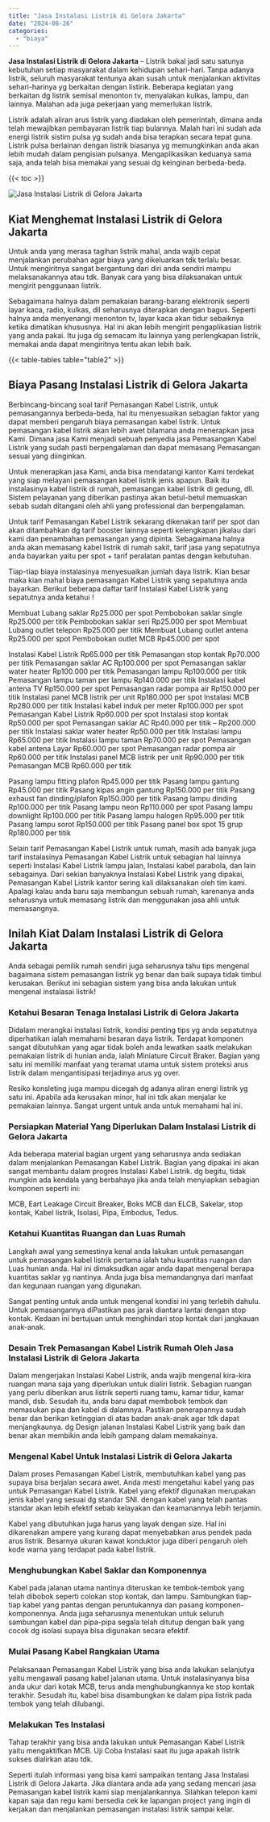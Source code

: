 ```yaml
---
title: "Jasa Instalasi Listrik di Gelora Jakarta"
date: "2024-08-26"
categories: 
  - "biaya"
---
```


**Jasa Instalasi Listrik di Gelora Jakarta** – Listrik bakal jadi satu satunya kebutuhan setiap masyarakat dalam kehidupan sehari-hari. Tanpa adanya listrik, seluruh masyarakat tentunya akan susah untuk menjalankan aktivitas sehari-harinya yg berkaitan dengan listirik. Beberapa kegiatan yang berkaitan dg listrik semisal menonton tv, menyalakan kulkas, lampu, dan lainnya. Malahan ada juga pekerjaan yang memerlukan listrik.

Listrik adalah aliran arus listrik yang diadakan oleh pemerintah, dimana anda telah mewajibkan pembayaran listrik tiap bulannya. Malah hari ini sudah ada energi listrik sistim pulsa yg sudah anda bisa terapkan secara tepat guna. Listrik pulsa berlainan dengan listrik biasanya yg memungkinkan anda akan lebih mudah dalam pengisian pulsanya. Mengaplikasikan keduanya sama saja, anda telah bisa memakai yang sesuai dg keinginan berbeda-beda.

{{< toc >}}

![Jasa Instalasi Listrik di Gelora Jakarta](/images/instalasi-listrik-murah44.png)

## Kiat Menghemat Instalasi Listrik di Gelora Jakarta

Untuk anda yang merasa tagihan listrik mahal, anda wajib cepat menjalankan perubahan agar biaya yang dikeluarkan tdk terlalu besar. Untuk mengiritnya sangat bergantung dari diri anda sendiri mampu melaksanakannya atau tdk. Banyak cara yang bisa dilaksanakan untuk mengirit penggunaan listrik.

Sebagaimana halnya dalam pemakaian barang-barang elektronik seperti layar kaca, radio, kulkas, dll seharusnya diterapkan dengan bagus. Seperti halnya anda menyenangi menonton tv, layar kaca akan tidur sebaiknya ketika dimatikan khususnya. Hal ini akan lebih mengirit pengaplikasian listrik yang anda pakai. Itu juga dg semacam itu lainnya yang perlengkapan listrik, memakai anda dapat mengiritnya tentu akan lebih baik.

{{< table-tables table="table2" >}}

## Biaya Pasang Instalasi Listrik di Gelora Jakarta

Berbincang-bincang soal tarif Pemasangan Kabel Listrik, untuk pemasangannya berbeda-beda, hal itu menyesuaikan sebagian faktor yang dapat memberi pengaruh biaya pemasangan kabel listrik. Untuk pemasangan kabel listrik akan lebih awet bilamana anda menerapkan jasa Kami. Dimana jasa Kami menjadi sebuah penyedia jasa Pemasangan Kabel Listrik yang sudah pasti berpengalaman dan dapat memasang Pemasangan sesuai yang diinginkan.

Untuk menerapkan jasa Kami, anda bisa mendatangi kantor Kami terdekat yang siap melayani pemasangan kabel listrik jenis apapun. Baik itu instalasinya kabel listrik di rumah, pemasangan kabel listrik di gedung, dll. Sistem pelayanan yang diberikan pastinya akan betul-betul memuaskan sebab sudah ditangani oleh ahli yang professional dan berpengalaman.

Untuk tarif Pemasangan Kabel Listrik sekarang dikenakan tarif per spot dan akan ditambahkan dg tarif booster lainnya seperti kelengkapan jikalau dari kami dan penambahan pemasangan yang dipinta. Sebagaimana halnya anda akan memasang kabel listrik di rumah sakit, tarif jasa yang sepatutnya anda bayarkan yaitu per spot + tarif peralatan pantas dengan kebutuhan.

Tiap-tiap biaya instalasinya menyesuaikan jumlah daya listrik. Kian besar maka kian mahal biaya pemasangan Kabel Listrik yang sepatutnya anda bayarkan. Berikut beberapa daftar tarif Instalasi Kabel Listrik yang sepatutnya anda ketahui !

Membuat Lubang saklar Rp25.000 per spot Pembobokan saklar single Rp25.000 per titik Pembobokan saklar seri Rp25.000 per spot Membuat Lubang outlet telepon Rp25.000 per titik Membuat Lubang outlet antena Rp25.000 per spot Pembobokan outlet MCB Rp45.000 per spot

Instalasi Kabel Listrik Rp65.000 per titik Pemasangan stop kontak Rp70.000 per titik Pemasangan saklar AC Rp100.000 per spot Pemasangan saklar water heater Rp100.000 per titik Pemasangan lampu Rp100.000 per titik Pemasangan lampu taman per lampu Rp140.000 per titik Instalasi kabel antena TV Rp150.000 per spot Pemasangan radar pompa air Rp150.000 per titik Instalasi panel MCB listrik per unit Rp180.000 per spot Instalasi MCB Rp280.000 per titik Instalasi kabel induk per meter Rp100.000 per spot Pemasangan Kabel Listrik Rp60.000 per spot Instalasi stop kontak Rp50.000 per spot Pemasangan saklar AC Rp40.000 per titik – Rp200.000 per titik Instalasi saklar water heater Rp50.000 per titik Instalasi lampu Rp65.000 per titik Instalasi lampu taman Rp70.000 per spot Pemasangan kabel antena Layar Rp60.000 per spot Pemasangan radar pompa air Rp60.000 per titik Instalasi panel MCB listrik per unit Rp90.000 per titik Pemasangan MCB Rp60.000 per titik

Pasang lampu fitting plafon Rp45.000 per titik Pasang lampu gantung Rp45.000 per titik Pasang kipas angin gantung Rp150.000 per titik Pasang exhaust fan dinding/plafon Rp150.000 per titik Pasang lampu dinding Rp100.000 per titik Pasang lampu neon Rp110.000 per spot Pasang lampu downlight Rp100.000 per titik Pasang lampu halogen Rp95.000 per titik Pasang lampu sorot Rp150.000 per titik Pasang panel box spot 15 grup Rp180.000 per titik

Selain tarif Pemasangan Kabel Listrik untuk rumah, masih ada banyak juga tarif instalasinya Pemasangan Kabel Listrik untuk sebagian hal lainnya seperti Instalasi Kabel Listrik lampu jalan, Instalasi kabel parabola, dan lain sebagainya. Dari sekian banyaknya Instalasi Kabel Listrik yang dipakai, Pemasangan Kabel Listrik kantor sering kali dilaksanakan oleh tim kami. Apalagi kalau anda baru saja membangun sebuah rumah, karenanya anda seharusnya untuk memasang listrik dan menggunakan jasa ahli untuk memasangnya.

## Inilah Kiat Dalam Instalasi Listrik di Gelora Jakarta


Anda sebagai pemilik rumah sendiri juga seharusnya tahu tips mengenal bagaimana sistem pemasangan listrik yg benar dan baik supaya tidak timbul kerusakan. Berikut ini sebagian sistem yang bisa anda lakukan untuk mengenal instalasai listrik!

### Ketahui Besaran Tenaga Instalasi Listrik di Gelora Jakarta

Didalam merangkai instalasi listrik, kondisi penting tips yg anda sepatutnya diperhatikan ialah memahami besaran daya listrik. Terdapat komponen sangat dibutuhkan yang agar tidak boleh anda lewatkan saatk melakukan pemakaian listrik di hunian anda, ialah Miniature Circuit Braker. Bagian yang satu ini memiliki manfaat yang teramat utama untuk sistem proteksi arus listrik dalam mengantisipasi terjadinya arus yg over.

Resiko konsleting juga mampu dicegah dg adanya aliran energi listrik yg satu ini. Apabila ada kerusakan minor, hal ini tdk akan menjalar ke pemakaian lainnya. Sangat urgent untuk anda untuk memahami hal ini.

### Persiapkan Material Yang Diperlukan Dalam Instalasi Listrik di Gelora Jakarta

Ada beberapa material bagian urgent yang seharusnya anda sediakan dalam menjalankan Pemasangan Kabel Listrik. Bagian yang dipakai ini akan sangat membantu dalam progres Instalasi Kabel Listrik. dg begitu, tidak mungkin ada kendala yang berbahaya jika anda telah menyiapkan sebagian komponen seperti ini:

MCB, Eart Leakage Circuit Breaker, Boks MCB dan ELCB, Sakelar, stop kontak, Kabel listrik, Isolasi, Pipa, Embodus, Tedus.

### Ketahui Kuantitas Ruangan dan Luas Rumah

Langkah awal yang semestinya kenal anda lakukan untuk pemasangan untuk pemasangan kabel listrik pertama ialah tahu kuantitas ruangan dan Luas hunian anda. Hal ini dimaksudkan agar anda dapat mengenal berapa kuantitas saklar yg nantinya. Anda juga bisa memandangnya dari manfaat dan kegunaan ruangan yang digunakan.

Sangat penting untuk anda untuk mengenal kondisi ini yang terlebih dahulu. Untuk pemasangannya diPastikan pas jarak diantara lantai dengan stop kontak. Kedaan ini bertujuan untuk menghindari stop kontak dari jangkauan anak-anak.

### Desain Trek Pemasangan Kabel Listrik Rumah Oleh Jasa Instalasi Listrik di Gelora Jakarta

Dalam mengerjakan Instalasi Kabel Listrik, anda wajib mengenal kira-kira ruangan mana saja yang diperlukan untuk dialiri listrik. Sebagian ruangan yang perlu diberikan arus listrik seperti ruang tamu, kamar tidur, kamar mandi, dsb. Sesudah itu, anda baru dapat membobok tembok dan memasukan pipa dan kabel di dalamnya. Pastikan penerapannya sudah benar dan berikan ketinggian di atas badan anak-anak agar tdk dapat menjangkaunya. dg Design jalanan Instalasi Kabel Listrik yang baik dan benar akan membikin anda lebih gampang dalam memakainya.

### Mengenal Kabel Untuk Instalasi Listrik di Gelora Jakarta

Dalam proses Pemasangan Kabel Listrik, membutuhkan kabel yang pas supaya bisa berjalan secara awet. Anda mesti mengetahui kabel yang pas untuk Pemasangan Kabel Listrik. Kabel yang efektif digunakan merupakan jenis kabel yang sesuai dg standar SNI. dengan kabel yang telah pantas standar akan lebih efektif sebab kelayakan dan keamanannya lebih terjamin.

Kabel yang dibutuhkan juga harus yang layak dengan size. Hal ini dikarenakan ampere yang kurang dapat menyebabkan arus pendek pada arus listrik. Besarnya ukuran kawat konduktor juga diberi pengaruh oleh kode warna yang terdapat pada kabel listrik.

### Menghubungkan Kabel Saklar dan Komponennya

Kabel pada jalanan utama nantinya diteruskan ke tembok-tembok yang telah dibobok seperti colokan stop kontak, dan lampu. Sambungkan tiap-tiap kabel yang pantas dengan peruntukannya dan pasang komponen-komponennya. Anda juga seharusnya menentukan untuk seluruh sambungan kabel dan pipa-pipa segala telah ditutup dengan baik yang cocok dg isolasi supaya bisa digunakan secara efektif.

### Mulai Pasang Kabel Rangkaian Utama

Pelaksanaan Pemasangan Kabel Listrik yang bisa anda lakukan selanjutya yaitu mengawali pasang kabel jalanan utama. Untuk instalasinyanya bisa anda ukur dari kotak MCB, terus anda menghubungkannya ke stop kontak terakhir. Sesudah itu, kabel bisa disambungkan ke dalam pipa listrik pada tembok yang telah dilubangi.

### Melakukan Tes Instalasi

Tahap terakhir yang bisa anda lakukan untuk Pemasangan Kabel Listrik yaitu mengaktifkan MCB. Uji Coba Instalasi saat itu juga apakah listrik sukses dialirkan atau tdk.

Seperti itulah informasi yang bisa kami sampaikan tentang Jasa Instalasi Listrik di Gelora Jakarta. Jika diantara anda ada yang sedang mencari jasa Pemasangan kabel listrik kami siap menjalankannya. Silahkan telepon kami kapan saja dan regu kami bersedia cek ke lapangan project yang ingin di kerjakan dan menjalankan pemasangan instalasi listrik sampai kelar.
